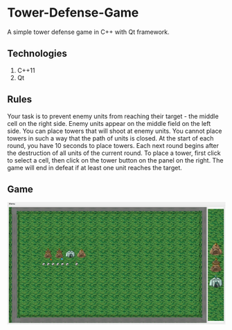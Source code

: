 # Tower-Defense-Game
A simple tower defense game in C++ with Qt framework.

## Technologies

1. C++11
2. Qt

## Rules

Your task is to prevent enemy units from reaching their target - the middle cell on the right side. Enemy units appear on the middle field on the left side. You can place towers that will shoot at enemy units. You cannot place towers in such a way that the path of units is closed. At the start of each round, you have 10 seconds to place towers. Each next round begins after the destruction of all units of the current round. To place a tower, first click to select a cell, then click on the tower button on the panel on the right. The game will end in defeat if at least one unit reaches the target.

## Game

  <img src="./screens/game_screen.png" width="800" alt="game">
